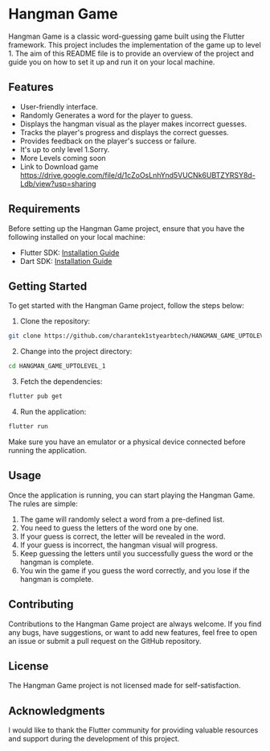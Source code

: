 
# Hangman Game

Hangman Game is a classic word-guessing game built using the Flutter framework. This project includes the implementation of the game up to level 1. The aim of this README file is to provide an overview of the project and guide you on how to set it up and run it on your local machine.

## Features

- User-friendly interface.
- Randomly Generates a word for the player to guess.
- Displays the hangman visual as the player makes incorrect guesses.
- Tracks the player's progress and displays the correct guesses.
- Provides feedback on the player's success or failure.
- It's up to only level 1.Sorry.
- More Levels coming soon
- Link to Download game https://drive.google.com/file/d/1cZoOsLnhYnd5VUCNk6UBTZYRSY8d-Ldb/view?usp=sharing

## Requirements

Before setting up the Hangman Game project, ensure that you have the following installed on your local machine:

- Flutter SDK: [Installation Guide](https://flutter.dev/docs/get-started/install)
- Dart SDK: [Installation Guide](https://dart.dev/get-dart)

## Getting Started

To get started with the Hangman Game project, follow the steps below:

1. Clone the repository:

```bash
git clone https://github.com/charantek1styearbtech/HANGMAN_GAME_UPTOLEVEL_1.git
```

2. Change into the project directory:

```bash
cd HANGMAN_GAME_UPTOLEVEL_1
```

3. Fetch the dependencies:

```bash
flutter pub get
```

4. Run the application:

```bash
flutter run
```

Make sure you have an emulator or a physical device connected before running the application.

## Usage

Once the application is running, you can start playing the Hangman Game. The rules are simple:

1. The game will randomly select a word from a pre-defined list.
2. You need to guess the letters of the word one by one.
3. If your guess is correct, the letter will be revealed in the word.
4. If your guess is incorrect, the hangman visual will progress.
5. Keep guessing the letters until you successfully guess the word or the hangman is complete.
6. You win the game if you guess the word correctly, and you lose if the hangman is complete.

## Contributing

Contributions to the Hangman Game project are always welcome. If you find any bugs, have suggestions, or want to add new features, feel free to open an issue or submit a pull request on the GitHub repository.

## License

The Hangman Game project is not licensed made for self-satisfaction.

## Acknowledgments

I would like to thank the Flutter community for providing valuable resources and support during the development of this project.
